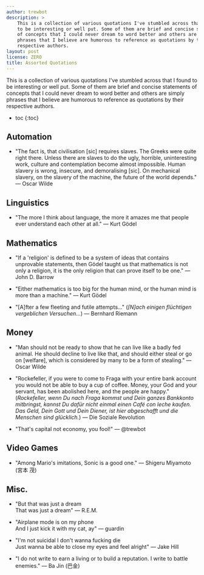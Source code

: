 ```yaml
---
author: trewbot
description: >
    This is a collection of various quotations I've stumbled across that I found
    to be interesting or well put. Some of them are brief and concise statements
    of concepts that I could never dream to word better and others are simply
    phrases that I believe are humorous to reference as quotations by their
    respective authors.
layout: post
license: ZERO
title: Assorted Quotations
---
```


This is a collection of various quotations I've stumbled across that I found to
be interesting or well put. Some of them are brief and concise statements of
concepts that I could never dream to word better and others are simply phrases
that I believe are humorous to reference as quotations by their respective
authors.

- toc
{:toc}

## Automation

 -  "The fact is, that civilisation [sic] requires slaves. The Greeks were quite
    right there. Unless there are slaves to do the ugly, horrible, uninteresting
    work, culture and contemplation become almost impossible. Human slavery is
    wrong, insecure, and demoralising [sic]. On mechanical slavery, on the
    slavery of the machine, the future of the world depends." &mdash; Oscar
    Wilde

## Linguistics

 -  "The more I think about language, the more it amazes me that people ever
    understand each other at all." &mdash; Kurt Gödel

## Mathematics

 -  "If a 'religion' is defined to be a system of ideas that contains unprovable
    statements, then Gödel taught us that mathematics is not only a religion, it
    is the only religion that can prove itself to be one." &mdash; John D.
    Barrow

 -  "Either mathematics is too big for the human mind, or the human mind is more
    than a machine." &mdash; Kurt Gödel

 -  "[A]fter a few fleeting and futile attempts..." (*[N]ach einigen flüchtigen
    vergeblichen Versuchen...*) &mdash; Bernhard Riemann

## Money

 -  "Man should not be ready to show that he can live like a badly fed animal. He
    should decline to live like that, and should either steal or go on [welfare],
    which is considered by many to be a form of stealing." &mdash; Oscar Wilde

 -  "Rockefeller, if you were to come to Fraga with your entire bank account you
    would not be able to buy a cup of coffee. Money, your God and your servant,
    has been abolished here, and the people are happy." (*Rockefeller, wenn Du
    nach Fraga kommst und Dein ganzes Bankkonto mitbringst, kannst Du dafür
    nicht einmal einen Café con leche kaufen. Das Geld, Dein Gott und Dein
    Diener, ist hier abgeschafft und die Menschen sind glücklich.*) &mdash; Die
    Soziale Revolution

 -  "That's capital not economy, you fool!" &mdash; @trewbot

## Video Games

 -  "Among Mario's imitations, Sonic is a good one." &mdash; Shigeru Miyamoto
    (宮本 茂)

## Misc.

 -  "But that was just a dream<br>
    That was just a dream" &mdash; R.E.M.

 -  "Airplane mode is on my phone<br>
    And I just kick it with my cat, ay" &mdash; guardin

 -  "I'm not suicidal I don't wanna fucking die<br>
    Just wanna be able to close my eyes and feel alright" &mdash; Jake Hill

 -  "I do not write to earn a living or to build a reputation. I write to battle
    enemies." &mdash; Ba Jin (巴金)
